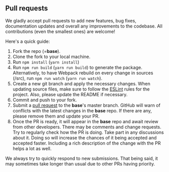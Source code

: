 ## Pull requests

We gladly accept pull requests to add new features, bug fixes, documentation updates and overall any improvements to the codebase. All contributions (even the smallest ones) are welcome!

Here's a quick guide:

1. Fork the repo (=**base**).
1. Clone the fork to your local machine.
1. Run `npm install` (`yarn install`)
1. Run `npm run build` (`yarn run build`) to generate the package. Alternatively, to have Webpack rebuild on every change in sources (/src), run `npm run watch` (`yarn run watch`).
1. Create a new git branch and apply the necessary changes. When updating source files, make sure to follow the [ESLint][1] rules for the project. Also, please update the README if necessary.
1. Commit and push to your fork.
1. Submit a [pull request](https://help.github.com/en/articles/creating-a-pull-request-from-a-fork) to the **base**'s master branch. GitHub will warn of conflicts with the latest changes in the **base** repo. If there are any, please remove them and update your PR.
1. Once the PR is ready, it will appear in the **base** repo and await review from other developers. There may be comments and change requests. Try to regularly check how the PR is doing. Take part in any discussions about it. Doing so will increase the chances of it being accepted and accepted faster. Including a rich description of the change with the PR helps a lot as well.

We always try to quickly respond to new submissions. That being said, it may sometimes take longer than usual due to other PRs having priority.

[1]: https://eslint.org/
